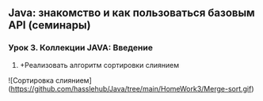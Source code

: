 ## Java: знакомство и как пользоваться базовым API (семинары)
### Урок 3. Коллекции JAVA: Введение
1. +Реализовать алгоритм сортировки слиянием

![Сортировка слиянием] (https://github.com/hasslehub/Java/tree/main/HomeWork3/Merge-sort.gif)
